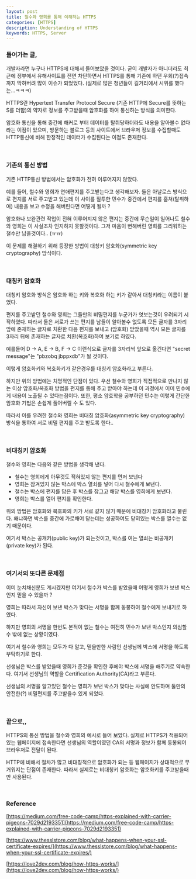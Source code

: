 ```yaml
---
layout: post
title: 철수와 영희를 통해 이해하는 HTTPS
categories: [HTTPS]
description: Understanding of HTTPS
keywords: HTTPS, Server
---
```

  
### 들어가는 글,

개발자라면 누구나 HTTPS에 대해서 들어보았을 것이다. 굳이 개발자가 아니더라도 최근에 정부에서 유해사이트를 전면 차단하면서 HTTPS를 통해 기존에 하던 우회(?)접속까지 막혀버려 많이 이슈가 되었었다. (실제로 많은 청년들이 길거리에서 시위를 했다는...ㅋㅋㅋ)

HTTPS란 Hypertext Transfer Protocol Secure (기존 HTTP에 Secure를 뜻하는 S를 더함)의 약자로 정보를 주고받을때 암호화를 하여 통신하는 방식을 의미한다.

암호화 통신을 통해 중간에 해커로 부터 데이터를 탈취당하더라도 내용을 알아볼수 없다라는 이점이 있으며, 방문하는 블로그 등의 사이트에서 브라우저 정보를 수집할때도 HTTP통신에 비해 한정적인 데이터가 수집된다는 이점도 존재한다.

&nbsp;

### 기존의 통신 방법

기존 HTTP통신 방법에서는 암호화가 전혀 이루어지지 않았다. 

예를 들어, 철수와 영희가 연애편지를 주고받는다고 생각해보자. 둘은 아날로스 방식으로 편지를 서로 주고받고 있는데 이 사이를 질투한 민수가 중간에서 편지를 훔쳐(탈취하여) 내용을 보고 수정을 해버린다면 어떻게 될까 ?

암호화나 보완관련 작업이 전혀 이루어지지 않은 편지는 중간에 무슨일이 일어나도 철수와 영희는 이 사실조차 인지하지 못할것이다. 그저 마음이 변해버린 영희를 그리워하는 철수만 남을것이다.. (ㅠㅠ)

이 문제를 해결하기 위해 등장한 방법이 대칭키 암호화(symmetric key cryptography) 방식이다.

&nbsp;

### 대칭키 암호화

대칭키 암호화 방식은 암호화 하는 키와 복호화 하는 키가 같아서 대칭키라는 이름이 붙었다.

편지를 주고받던 철수와 영희는 그들만의 비밀편지를 누군가가 엿보는것이 우려되기 시작하였다. 따라서 둘은 서로가 쓰는 편지를 남들이 알아볼수 없도록 모든 글자를 3자리 앞에 존재하는 글자로 치환한 다음 편지를 보내고 (암호화) 받았을때 역시 모든 글자를 3자리 뒤에 존재하는 글자로 치환(복호화)하여 보기로 하였다.

예를들어 D → A, E → B, F → C 이런식으로 글자를 3자리씩 앞으로 옮긴다면 "secret message"는 "pbzobq jbppxdb"가 될 것이다. 

이렇게 암호화키와 복호화키가 같은경우를 대칭키 암호화라고 부른다.

하지만 위의 방법에는 치명적인 단점이 있다. 우선 철수와 영희가 직접적으로 만나지 않는 이상 암호화/복호화 방법을 편지를 통해 주고 받아야 하는데 이 과정에서 이미 민수에게 내용이 노출될 수 있다는점이다. 또한, 평소 암호학을 공부하던 민수는 이렇게 간단한 암호화 기법은 손쉽게 풀어버릴 수 도 있다.

따라서 이를 우려한 철수와 영희는 비대칭 암호화(asymmetric key cryptography) 방식을 통하여 서로 비밀 편지를 주고 받도록 한다..

&nbsp;

### 비대칭키 암호화

철수와 영희는 다음와 같은 방법을 생각해 낸다.

- 철수는 영희에게 아무것도 적혀있지 않는 편지를 먼저 보낸다
- 영희는 잠겨있지 않는 박스에 박스 열쇠를 넣어 다시 철수에게 보낸다.
- 철수는 박스에 편지를 담은 후 박스를 잠그고 해당 박스를 영희에게 보낸다.
- 영희는 박스를 열어 편지를 확인한다.

위의 방법은 암호화와 복호화의 키가 서로 같지 않기 때문에 비대칭키 암호화라고 불린다. 왜냐하면 박스를 중간에 가로채어 닫는데는 성공하여도 닫혀있는 박스를 열수는 없기 때문이다.

여기서 박스는 공개키(public key)가 되는것이고, 박스를 여는 열쇠는 비공개키(private key)가 된다.

&nbsp;

### 여기서의 또다른 문제점

이미 눈치채신분도 계시겠지만 여기서 철수가 박스를 받았을때 어떻게 영희가 보낸 박스인지 믿을 수 있을까 ?

영희는 따라서 자신이 보낸 박스가 맞다는 서명을 함께 동봉하여 철수에게 보내기로 하였다.

하지만 영희의 서명을 한번도 본적이 없는 철수는 여전히 민수가 보낸 박스인지 의심할 수 밖에 없는 상황이였다.

여기서 철수와 영희는 모두가 다 알고, 믿을만한 사람인 선생님께 박스에 서명을 하도록 부탁하기로 한다.

선생님은 박스를 받았을때 영희가 준것을 확인한 후에야 박스에 서명을 해주기로 약속한다. 여기서 선생님의 역할을 Certification Authority(CA)라고 부른다.

선생님의 서명을 알고있던 철수는 영희가 보낸 박스가 맞다는 사실에 안도하며 둘만의 안전한(?) 비밀편지를 주고받을수 있게 되었다.

&nbsp;

### 끝으로,,

HTTPS의 통신 방법을 철수와 영희의 예시로 들어 보았다. 실제로 HTTPS가 적용되어 있는 웹페이지에 접속한다면 선생님의 역할이였던 CA의 서명과 정보가 함께 동봉되어 브라우저로 전달이 된다.

HTTP에 비해서 절차가 많고 비대칭적으로 암호화가 되는 등 웹페이지가 상대적으로 무거워지는 단점이 존재한다. 따라서 실제로는 비대칭키 암호화는 암호화키를 주고받을때만 사용된다.

&nbsp;

### Reference

[https://medium.com/free-code-camp/https-explained-with-carrier-pigeons-7029d2193351](https://medium.com/free-code-camp/https-explained-with-carrier-pigeons-7029d2193351)

[https://www.thesslstore.com/blog/what-happens-when-your-ssl-certificate-expires/](https://www.thesslstore.com/blog/what-happens-when-your-ssl-certificate-expires/)

[https://love2dev.com/blog/how-https-works/](https://love2dev.com/blog/how-https-works/)
